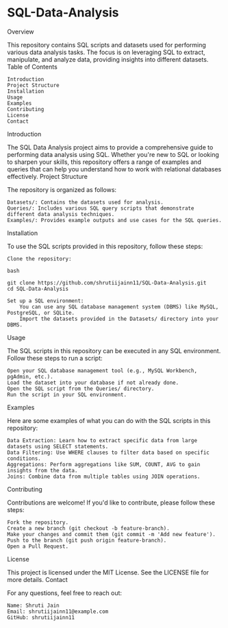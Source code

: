 # SQL-Data-Analysis

Overview

This repository contains SQL scripts and datasets used for performing various data analysis tasks. The focus is on leveraging SQL to extract, manipulate, and analyze data, providing insights into different datasets.
Table of Contents

    Introduction
    Project Structure
    Installation
    Usage
    Examples
    Contributing
    License
    Contact

Introduction

The SQL Data Analysis project aims to provide a comprehensive guide to performing data analysis using SQL. Whether you're new to SQL or looking to sharpen your skills, this repository offers a range of examples and queries that can help you understand how to work with relational databases effectively.
Project Structure

The repository is organized as follows:

    Datasets/: Contains the datasets used for analysis.
    Queries/: Includes various SQL query scripts that demonstrate different data analysis techniques.
    Examples/: Provides example outputs and use cases for the SQL queries.

Installation

To use the SQL scripts provided in this repository, follow these steps:

    Clone the repository:

    bash

    git clone https://github.com/shrutiijainn11/SQL-Data-Analysis.git
    cd SQL-Data-Analysis

    Set up a SQL environment:
        You can use any SQL database management system (DBMS) like MySQL, PostgreSQL, or SQLite.
        Import the datasets provided in the Datasets/ directory into your DBMS.

Usage

The SQL scripts in this repository can be executed in any SQL environment. Follow these steps to run a script:

    Open your SQL database management tool (e.g., MySQL Workbench, pgAdmin, etc.).
    Load the dataset into your database if not already done.
    Open the SQL script from the Queries/ directory.
    Run the script in your SQL environment.

Examples

Here are some examples of what you can do with the SQL scripts in this repository:

    Data Extraction: Learn how to extract specific data from large datasets using SELECT statements.
    Data Filtering: Use WHERE clauses to filter data based on specific conditions.
    Aggregations: Perform aggregations like SUM, COUNT, AVG to gain insights from the data.
    Joins: Combine data from multiple tables using JOIN operations.

Contributing

Contributions are welcome! If you'd like to contribute, please follow these steps:

    Fork the repository.
    Create a new branch (git checkout -b feature-branch).
    Make your changes and commit them (git commit -m 'Add new feature').
    Push to the branch (git push origin feature-branch).
    Open a Pull Request.

License

This project is licensed under the MIT License. See the LICENSE file for more details.
Contact

For any questions, feel free to reach out:

    Name: Shruti Jain
    Email: shrutiijainn11@example.com
    GitHub: shrutiijainn11
